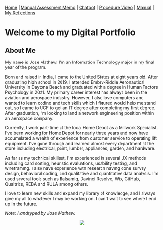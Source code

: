 [Home](index.md) | [Manual Assessment Memo](manual_assessment_memo.md) | [Chatbot](chatbot.md) | [Procedure Video](procedure_video.md) | [Manual](manual.md) | [My Reflections](reflective_blogs.md) 

# Welcome to my Digital Portfolio

## About Me 
My name is Jose Mathew. I'm an Information Technology major in my final year of the program. 

Born and raised in India, I came to the United States at eight years old. After graduating high school in 2019, I attended Embry-Riddle Aeronautical University in Daytona Beach and graduated with a degree in Human Factors Psychology in 2021. My primary career interest has always been in the aviation and aerospace industry. However, I also love computers and wanted to learn coding and tech skills which I figured would help me stand out, so I came to UCF to get an IT degree after completing my first degree. After graduation, I’m looking to land a network engineering position within an aerospace company. 

Currently, I work part-time at the local Home Depot as a Millwork Specialist. I’ve been working for Home Depot for nearly three years and now have accumulated a wealth of experience from customer service to operating lift equipment. I’ve gone through and learned almost every department at the store including electrical, paint, lumber, appliances, garden, and hardware. 

As far as my technical skillset, I'm experienced in several UX methods including card sorting, heuristic evaluations, usability testing, and wireframing. I also have experience with research having done survey design, behavioral coding, and qualitative and quantitative data analysis. I’m used several tools such as Balsamiq, Davinci Resolve, Wix, GitHub, Qualtrics, REBA and RULA among others. 

I love to learn new skills and expand my library of knowledge, and I always give my all to whatever I may be working on. I can't wait to see where I end up in the future.

*Note: Handtyped by Jose Mathew.*


<center><img src="https://i.imgur.com/D5vzGWt.jpeg"></center>
